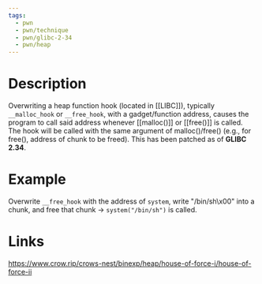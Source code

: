 ```yaml
---
tags:
  - pwn
  - pwn/technique
  - pwn/glibc-2-34
  - pwn/heap
---
```

# Description
Overwriting a heap function hook (located in [[LIBC]]), typically `__malloc_hook` or `__free_hook`, with a gadget/function address, causes the program to call said address whenever [[malloc()]] or [[free()]] is called. The hook will be called with the same argument of malloc()/free() (e.g., for free(), address of chunk to be freed). This has been patched as of **GLIBC 2.34**.
# Example
Overwrite `__free_hook` with the address of `system`, write "/bin/sh\x00" into a chunk, and free that chunk $\to$ `system("/bin/sh")` is called.
# Links
https://www.crow.rip/crows-nest/binexp/heap/house-of-force-i/house-of-force-ii